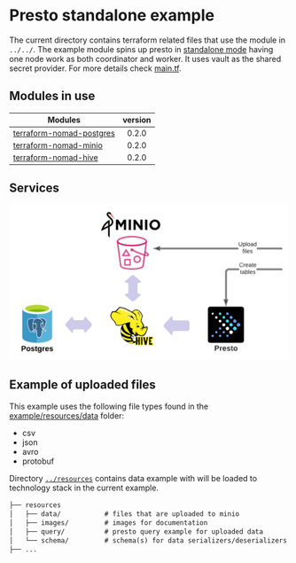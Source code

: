# Presto standalone example
The current directory contains terraform related files that use the module in `../../`. The example module spins up presto in [standalone mode](../conf/nomad/presto_standalone.hcl
) having one node work as both coordinator and worker.
It uses vault as the shared secret provider. For more details check [main.tf](./main.tf).

## Modules in use
| Modules       | version       |
| ------------- |:-------------:|
| [terraform-nomad-postgres](https://github.com/fredrikhgrelland/terraform-nomad-postgres) | 0.2.0 |
| [terraform-nomad-minio](https://github.com/fredrikhgrelland/terraform-nomad-minio) | 0.2.0 |
| [terraform-nomad-hive](https://github.com/fredrikhgrelland/terraform-nomad-hive) | 0.2.0 |

## Services
![img](../resources/images/terraform-nomad-presto.png)

## Example of uploaded files
This example uses the following file types found in the [example/resources/data](../resources/data) folder:
- csv
- json
- avro
- protobuf

Directory [`../resources`](../resources) contains data example with will be loaded to technology stack in the current example.

```text
├── resources
│   ├── data/           # files that are uploaded to minio
│   ├── images/         # images for documentation
│   ├── query/          # presto query example for uploaded data
│   └── schema/         # schema(s) for data serializers/deserializers
├── ...
```

